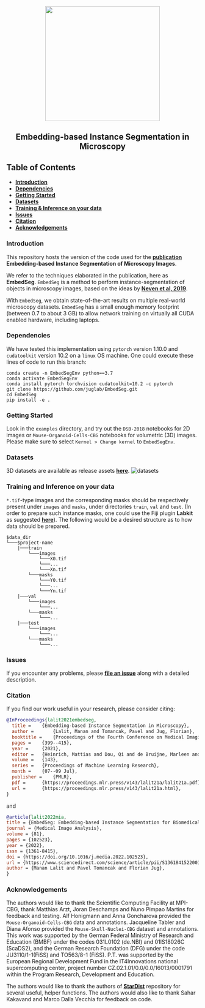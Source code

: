 <p align="center">
  <img src="https://user-images.githubusercontent.com/34229641/117163211-bb727300-adc3-11eb-8fe4-ebd7d0e5fceb.png" width=300 />
</p>
<h2 align="center">Embedding-based Instance Segmentation in Microscopy</h2>

## Table of Contents

- **[Introduction](#introduction)**
- **[Dependencies](#dependencies)**
- **[Getting Started](#getting-started)**
- **[Datasets](#datasets)**
- **[Training & Inference on your data](#training-and-inference-on-your-data)**
- **[Issues](#issues)**
- **[Citation](#citation)**
- **[Acknowledgements](#acknowledgements)**


### Introduction
This repository hosts the version of the code used for the **[publication](https://proceedings.mlr.press/v143/lalit21a.html)** **Embedding-based Instance Segmentation of Microscopy Images**. 

We refer to the techniques elaborated in the publication, here as **EmbedSeg**. `EmbedSeg` is a method to perform instance-segmentation of objects in microscopy images, based on the ideas by **[Neven et al, 2019](https://arxiv.org/abs/1906.11109)**. 

With `EmbedSeg`, we obtain state-of-the-art results on multiple real-world microscopy datasets. `EmbedSeg` has a small enough memory footprint (between 0.7 to about 3 GB) to allow network training on virtually all CUDA enabled hardware, including laptops.


### Dependencies 
We have tested this implementation using `pytorch` version 1.10.0 and `cudatoolkit` version 10.2 on a `linux` OS machine. 
One could execute these lines of code to run this branch:

```
conda create -n EmbedSegEnv python==3.7
conda activate EmbedSegEnv
conda install pytorch torchvision cudatoolkit=10.2 -c pytorch
git clone https://github.com/juglab/EmbedSeg.git
cd EmbedSeg
pip install -e .
```

### Getting Started

Look in the `examples` directory,  and try out the `DSB-2018` notebooks for 2D images or `Mouse-Organoid-Cells-CBG` notebooks for volumetric (3D) images. Please make sure to select `Kernel > Change kernel` to `EmbedSegEnv`.   


### Datasets
3D datasets are available as release assets **[here](https://github.com/juglab/EmbedSeg/releases/tag/v0.1.0)**. 
![datasets](https://user-images.githubusercontent.com/34229641/118558022-5bd27b00-b766-11eb-889b-00886b725c2a.png)

### Training and Inference on your data
   
`*.tif`-type images and the corresponding masks should be respectively present under `images` and `masks`, under directories `train`, `val` and `test`. (In order to prepare such instance masks, one could use the Fiji plugin <b>Labkit</b> as suggested <b>[here](https://github.com/juglab/EmbedSeg/wiki/01---Use-Labkit-to-prepare-instance-masks)</b>). The following would be a desired structure as to how data should be prepared.

```
$data_dir
└───$project-name
    |───train
        └───images
            └───X0.tif
            └───...
            └───Xn.tif
        └───masks
            └───Y0.tif
            └───...
            └───Yn.tif
    |───val
        └───images
            └───...
        └───masks
            └───...
    |───test
        └───images
            └───...
        └───masks
            └───...
```

### Issues

If you encounter any problems, please **[file an issue]** along with a detailed description.

[file an issue]: https://github.com/juglab/EmbedSeg/issues


### Citation

If you find our work useful in your research, please consider citing:

```bibtex
@InProceedings{lalit2021embedseg,
  title = 	 {Embedding-based Instance Segmentation in Microscopy},
  author =       {Lalit, Manan and Tomancak, Pavel and Jug, Florian},
  booktitle = 	 {Proceedings of the Fourth Conference on Medical Imaging with Deep Learning},
  pages = 	 {399--415},
  year = 	 {2021},
  editor = 	 {Heinrich, Mattias and Dou, Qi and de Bruijne, Marleen and Lellmann, Jan and Schläfer, Alexander and Ernst, Floris},
  volume = 	 {143},
  series = 	 {Proceedings of Machine Learning Research},
  month = 	 {07--09 Jul},
  publisher =    {PMLR},
  pdf = 	 {https://proceedings.mlr.press/v143/lalit21a/lalit21a.pdf},
  url = 	 {https://proceedings.mlr.press/v143/lalit21a.html},
}
```

and 

```bibtex
@article{lalit2022mia,
title = {EmbedSeg: Embedding-based Instance Segmentation for Biomedical Microscopy Data},
journal = {Medical Image Analysis},
volume = {81},
pages = {102523},
year = {2022},
issn = {1361-8415},
doi = {https://doi.org/10.1016/j.media.2022.102523},
url = {https://www.sciencedirect.com/science/article/pii/S1361841522001700},
author = {Manan Lalit and Pavel Tomancak and Florian Jug},
}
```


### Acknowledgements

The authors would like to thank the Scientific Computing Facility at MPI-CBG, thank Matthias Arzt,  Joran  Deschamps  and  Nuno  Pimpao  Martins  for  feedback  and  testing.    Alf  Honigmann and  Anna  Goncharova  provided  the  `Mouse-Organoid-Cells-CBG`  data  and  annotations.   Jacqueline Tabler and Diana Afonso provided the `Mouse-Skull-Nuclei-CBG` dataset and annotations.  This work was supported by the German Federal Ministry of Research and Education (BMBF) under the codes 031L0102 (de.NBI) and 01IS18026C (ScaDS2), and the German Research Foundation (DFG) under the code JU3110/1-1(FiSS) and TO563/8-1 (FiSS). P.T. was supported by the European Regional Development Fund in the IT4Innovations national supercomputing center,  project number CZ.02.1.01/0.0/0.0/16013/0001791 within the Program Research, Development and Education.

The authors would like to thank the authors of **[StarDist](https://github.com/stardist/stardist)** repository for several useful, helper functions. The authors would also like to thank Sahar Kakavand and Marco Dalla Vecchia for feedback on code. 
